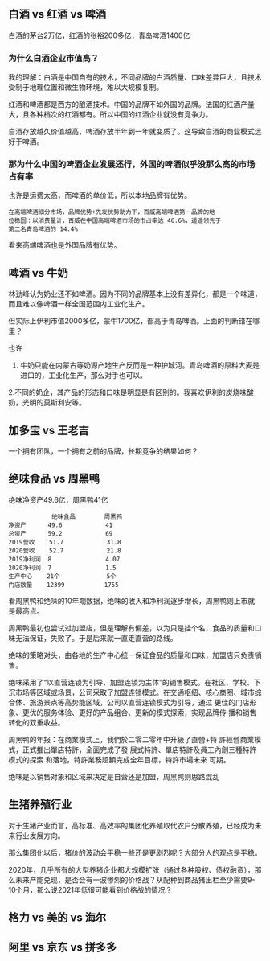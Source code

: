 
## 白酒 vs 红酒 vs 啤酒
白酒的茅台2万亿，红酒的张裕200多亿，青岛啤酒1400亿

### 为什么白酒企业市值高？

我的理解：白酒是中国自有的技术，不同品牌的白酒质量、口味差异巨大，且技术受制于地理位置和微生物环境，难以大规模复制。

红酒和啤酒都是西方的酿酒技术。中国的品牌不如外国的品牌。法国的红酒产量大，且各种档次的红酒都有。所以中国的红酒企业就没有竞争力。

白酒存放越久价值越高，啤酒存放半年到一年就变质了。这导致白酒的商业模式远好于啤酒。

### 那为什么中国的啤酒企业发展还行，外国的啤酒似乎没那么高的市场占有率

也许是运费太高，而啤酒的单价低，所以本地品牌有优势。

    在高端啤酒细分市场，品牌优势+先发优势助力下，百威高端啤酒第一品牌的地
    位稳固：以消费量计，百威在中国高端啤酒市场的市占率达 46.6%，遥遥领先于
    第二名青岛啤酒的 14.4%

看来高端啤酒也是外国品牌有优势。

## 啤酒 vs 牛奶
林劲峰认为奶业还不如啤酒。因为不同的品牌基本上没有差异化，都是一个味道，而且难以像啤酒一样全国范围内工业化生产。

但实际上伊利市值2000多亿，蒙牛1700亿，都高于青岛啤酒。上面的判断错在哪里？

也许
1. 牛奶只能在内蒙古等奶源产地生产反而是一种护城河。青岛啤酒的原料大麦是进口的，工业化生产，那么对手也可以。

2.不同的奶企，其产品的形态和口味是明显是有区别的。我喜欢伊利的炭烧味酸奶，光明的莫斯利安等。

## 加多宝 vs 王老吉
一个拥有团队，一个拥有之前的品牌，长期竞争的结果如何？

## 绝味食品 vs 周黑鸭
绝味净资产49.6亿，周黑鸭41亿

                绝味食品        周黑鸭
    净资产      49.6            41
    总资产      59.2            69
    2019营收    51.7            31.8
    2020营收    52.7            21.8
    2019净利润  8               4.07
    2020净利润  7               1.5
    生产中心    21个             5个
    门店数量    12399           1755

看周黑鸭和绝味的10年期数据，绝味的收入和净利润逐步增长，周黑鸭则上市就是最高点。

周黑鸭最初也尝试过加盟店，但是理解有偏差，以为只是挂个名，食品的质量和口味无法保证，失败了。于是后来就一直走直营的路线。

绝味的策略对头，由各地的生产中心统一保证食品的质量和口味，加盟店只负责销售。

绝味采用了“以直营连锁为引导、加盟连锁为主体”的销售模式。在社区、学校、下沉市场等区域或场景，公司采取了加盟连锁模式。在交通枢纽、核心商圈、城市综合体、旅游景点等高势能区域，公司以直营连锁模式为引导，通过
更佳的门店形象、更优的服务体验、更好的产品组合、更新的模式探索，实现品牌传
播和销售转化的双重收益。

周黑鸭的年报：在商業模式上，我們於二零二零年中升級了直營+特
許經營商業模式，正式推出單店特許，全面完成了發
展式特許、單店特許及員工內創三種特許模式的探索
和落地，特許業務超額完成全年目標，特許市場未來
可期。

绝味是以销售对象和区域来决定是自营还是加盟，周黑鸭则思路混乱


## 生猪养殖行业
对于生猪产业而言，高标准、高效率的集团化养殖取代农户分散养殖，已经成为未来行业发展方向。

那么集团化以后，猪价的波动会平稳一些还是更剧烈呢？大部分人的观点是平稳。

2020年，几乎所有的大型养猪企业都大规模扩张（通过各种股权、债权融资），那么未来产能兑现，是否会有一波惨烈的价格战？从配种到商品猪出栏至少需要9-10个月，那么说2021年低很可能看到价格战的情况？



## 格力 vs 美的 vs 海尔


## 阿里 vs 京东 vs 拼多多




